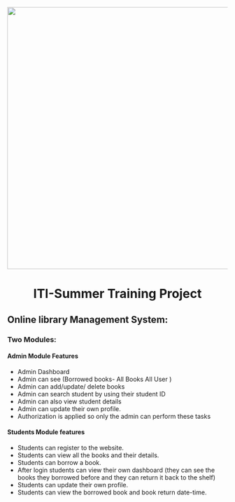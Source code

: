 <p
    align="center"
    style="text-align: center">
    <img src=".Online library Management System_transparent-.png" style="width: 600px;">
</p>

<h1 style="text-align: center;">ITI-Summer Training Project</h1>

##  Online library Management System:

###  Two Modules:
####  Admin Module Features
- Admin Dashboard
- Admin can see (Borrowed books- All Books
All User )
- Admin can add/update/ delete books
- Admin can search student by using their
student ID
- Admin can also view student details
- Admin can update their own profile.
- Authorization is applied so only the admin can
perform these tasks


#### Students Module features
- Students can register to the website.
- Students can view all the books and their details.
- Students can borrow a book.
- After login students can view their own dashboard
(they can see the books they borrowed before and
they can return it back to the shelf)
- Students can update their own profile.
- Students can view the borrowed book and book
return date-time.


